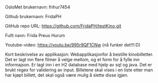 OsloMet brukernavn: frihur7454

Github brukernavn: FridaPH

GitHub repo URL: https://github.com/FridaPH/testKino.git

Fullt navn: Frida Preus Hurum

Youtube-video: https://youtu.be/995r9QF1CNw (nå funker det!!!:D)

Kort beskrivelse av applikasjon: Webapplikasjonfor å bestille kinobilletter. Det er lagt inn flere filmer å velge mellom, og et form for å fylle inn informajson. Er lagt inn i en H2 database med hjelp av sql og java. Det er brukt regex for validering av input. Billetene skal vises i en liste etter man har kjøpt billett, det skal også være mulig å slette disse igjen.
